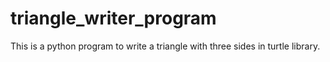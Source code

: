 # triangle_writer_program
This is a python program to write a triangle with three sides in turtle library.
